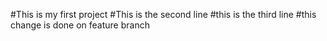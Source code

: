 #This is my first project
#This is the second line 
#this is the third line
#this change is done on feature branch